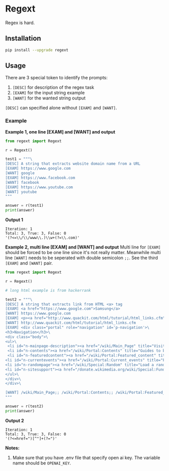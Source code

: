 # Regext

Regex is hard.

## Installation

```bash
pip install --upgrade regext
```

## Usage

There are 3 special token to identify the prompts:

1. `[DESC]` for description of the regex task
2. `[EXAM]` for the input string example
3. `[WANT]` for the wanted string output

`[DESC]` can specified alone without `[EXAM]` and `[WANT]`.

### Example

**Example 1, one line [EXAM] and [WANT] and output**

```python
from regext import Regext

r = Regext()

test1 = """\
[DESC] A string that extracts website domain name from a URL
[EXAM] https://www.google.com
[WANT] google
[EXAM] https://www.facebook.com
[WANT] facebook
[EXAM] https://www.youtube.com
[WANT] youtube
"""

answer = r(test1)
print(answer)
```

**Output 1**

```
Iteration: 1
Total: 3, True: 3, False: 0
'(?<=\\/\\/www\\.)\\w+(?=\\.com)'
```

**Example 2, multi line [EXAM] and [WANT] and output**
Multi line for `[EXAM]` should be forced to be one line since it's not really matter. Meanwhile multi line `[WANT]` needs to be seperated with double semicolon `;;`. See the third `[EXAM]` and `[WANT]` pair.

```python
from regext import Regext

r = Regext()

# long html example is from hackerrank

test2 = """\
[DESC] A string that extracts link from HTML <a> tag
[EXAM] <a href="https://www.google.com">Samsung</a>
[WANT] https://www.google.com
[EXAM] <p><a href="http://www.quackit.com/html/tutorial/html_links.cfm">Example Link</a></p>
[WANT] http://www.quackit.com/html/tutorial/html_links.cfm
[EXAM] <div class="portal" role="navigation" id='p-navigation'>\
<h3>Navigation</h3>\
<div class="body">\
<ul>\
 <li id="n-mainpage-description"><a href="/wiki/Main_Page" title="Visit the main page [z]" accesskey="z">Main page</a></li>\
 <li id="n-contents"><a href="/wiki/Portal:Contents" title="Guides to browsing Wikipedia">Contents</a></li>\
 <li id="n-featuredcontent"><a href="/wiki/Portal:Featured_content" title="Featured content  the best of Wikipedia">Featured content</a></li>\
<li id="n-currentevents"><a href="/wiki/Portal:Current_events" title="Find background information on current events">Current events</a></li>\
<li id="n-randompage"><a href="/wiki/Special:Random" title="Load a random article [x]" accesskey="x">Random article</a></li>\
<li id="n-sitesupport"><a href="/donate.wikimedia.org/wiki/Special:FundraiserRedirector?utm_source=donate&utm_medium=sidebar&utm_campaign=C13_en.wikipedia.org&uselang=en" title="Support us">Donate to Wikipedia</a></li>\
</ul>\
</div>\
</div>\

[WANT] /wiki/Main_Page;; /wiki/Portal:Contents;; /wiki/Portal:Featured_content;; /wiki/Portal:Current_events;; /wiki/Special:Random;; /donate.wikimedia.org/wiki/Special:FundraiserRedirector?utm_source=donate&utm_medium=sidebar&utm_campaign=C13_en.wikipedia.org&uselang=en
"""

answer = r(test2)
print(answer)
```

**Output 2**

```
Iteration: 1
Total: 3, True: 3, False: 0
'(?<=href=")[^"]+(?=")'
```

**Notes:**

1. Make sure that you have .env file that specify open ai key. The variable name should be `OPENAI_KEY`.
